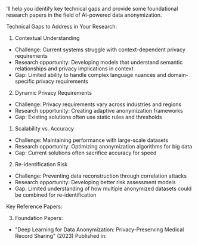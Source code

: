 'll help you identify key technical gaps and provide some foundational research papers in the field of AI-powered data anonymization. 

Technical Gaps to Address in Your Research:

1. Contextual Understanding
- Challenge: Current systems struggle with context-dependent privacy requirements
- Research opportunity: Developing models that understand semantic relationships and privacy implications in context
- Gap: Limited ability to handle complex language nuances and domain-specific privacy requirements

2. Dynamic Privacy Requirements
- Challenge: Privacy requirements vary across industries and regions
- Research opportunity: Creating adaptive anonymization frameworks
- Gap: Existing solutions often use static rules and thresholds

1. Scalability vs. Accuracy
- Challenge: Maintaining performance with large-scale datasets
- Research opportunity: Optimizing anonymization algorithms for big data
- Gap: Current solutions often sacrifice accuracy for speed

2. Re-identification Risk
- Challenge: Preventing data reconstruction through correlation attacks
- Research opportunity: Developing better risk assessment models
- Gap: Limited understanding of how multiple anonymized datasets could be combined for re-identification

Key Reference Papers:

3. Foundation Papers:
- "Deep Learning for Data Anonymization: Privacy-Preserving Medical Record Sharing" (2023)
  Published in: 